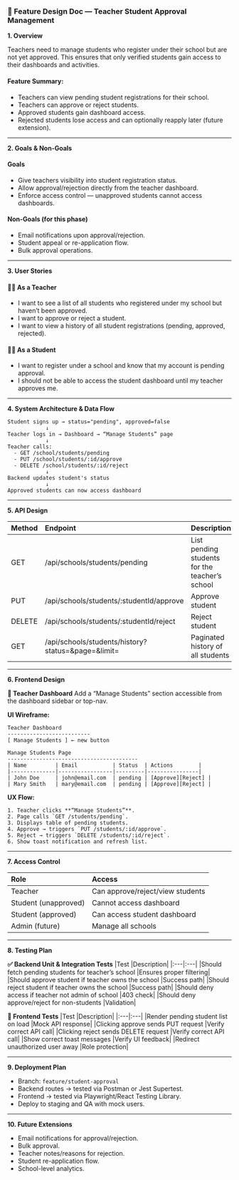 ### 📄 Feature Design Doc — Teacher Student Approval Management

**1. Overview**

Teachers need to manage students who register under their school but are not yet approved.
This ensures that only verified students gain access to their dashboards and activities.

#### Feature Summary:

- Teachers can view pending student registrations for their school.
- Teachers can approve or reject students.
- Approved students gain dashboard access.
- Rejected students lose access and can optionally reapply later (future extension).

---

**2. Goals & Non-Goals**

#### Goals

- Give teachers visibility into student registration status.
- Allow approval/rejection directly from the teacher dashboard.
- Enforce access control — unapproved students cannot access dashboards.

#### Non-Goals (for this phase)

- Email notifications upon approval/rejection.
- Student appeal or re-application flow.
- Bulk approval operations.

---

**3. User Stories**

#### 👩‍🏫 As a Teacher

- I want to see a list of all students who registered under my school but haven’t been approved.
- I want to approve or reject a student.
- I want to view a history of all student registrations (pending, approved, rejected).

#### 👩‍🎓 As a Student

- I want to register under a school and know that my account is pending approval.
- I should not be able to access the student dashboard until my teacher approves me.

---

**4. System Architecture & Data Flow**

```plaintext
Student signs up → status="pending", approved=false
            ↓
Teacher logs in → Dashboard → “Manage Students” page
            ↓
Teacher calls:
  - GET /school/students/pending
  - PUT /school/students/:id/approve
  - DELETE /school/students/:id/reject
            ↓
Backend updates student's status
            ↓
Approved students can now access dashboard
```

---

**5. API Design**

| Method | Endpoint                                           | Description                                    | Auth | Role    |
| :----- | :------------------------------------------------- | :--------------------------------------------- | :--- | :------ |
| GET    | /api/schools/students/pending                      | List pending students for the teacher’s school | ✅   | Teacher |
| PUT    | /api/schools/students/:studentId/approve           | Approve student                                | ✅   | Teacher |
| DELETE | /api/schools/students/:studentId/reject            | Reject student                                 | ✅   | Teacher |
| GET    | /api/schools/students/history?status=&page=&limit= | Paginated history of all students              | ✅   | Teacher |

---

**6. Frontend Design**

**🔹 Teacher Dashboard**
Add a “Manage Students” section accessible from the dashboard sidebar or top-nav.

**UI Wireframe:**

```less
Teacher Dashboard
--------------------------
[ Manage Students ] ← new button

Manage Students Page
-----------------------------------------
| Name         | Email           | Status  | Actions        |
|--------------|-----------------|---------|----------------|
| John Doe     | john@email.com  | pending | [Approve][Reject] |
| Mary Smith   | mary@email.com  | pending | [Approve][Reject] |
```

**UX Flow:**

    1. Teacher clicks **“Manage Students”**.
    2. Page calls `GET /students/pending`.
    3. Displays table of pending students.
    4. Approve → triggers `PUT /students/:id/approve`.
    5. Reject → triggers `DELETE /students/:id/reject`.
    6. Show toast notification and refresh list.

---

**7. Access Control**

| **Role**             | **Access**                       |
| :------------------- | :------------------------------- |
| Teacher              | Can approve/reject/view students |
| Student (unapproved) | Cannot access dashboard          |
| Student (approved)   | Can access student dashboard     |
| Admin (future)       | Manage all schools               |

---

**8. Testing Plan**

**✅ Backend Unit & Integration Tests**
|Test |Description|
|:---|:---|
|Should fetch pending students for teacher’s school |Ensures proper filtering|
|Should approve student if teacher owns the school |Success path|
|Should reject student if teacher owns the school |Success path|
|Should deny access if teacher not admin of school |403 check|
|Should deny approve/reject for non-students |Validation|

**🧪 Frontend Tests**
|Test |Description|
|:---|:---|
|Render pending student list on load |Mock API response|
|Clicking approve sends PUT request |Verify correct API call|
|Clicking reject sends DELETE request |Verify correct API call|
|Show correct toast messages |Verify UI feedback|
|Redirect unauthorized user away |Role protection|

---

**9. Deployment Plan**

- Branch: `feature/student-approval`
- Backend routes → tested via Postman or Jest Supertest.
- Frontend → tested via Playwright/React Testing Library.
- Deploy to staging and QA with mock users.

---

**10. Future Extensions**

- Email notifications for approval/rejection.
- Bulk approval.
- Teacher notes/reasons for rejection.
- Student re-application flow.
- School-level analytics.
